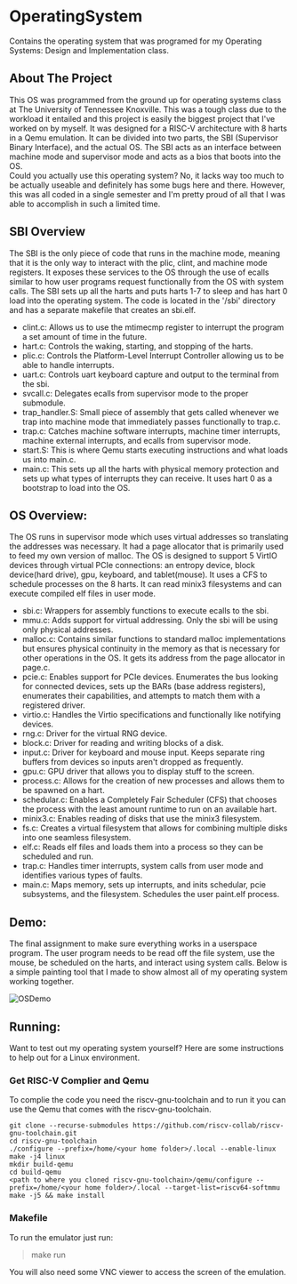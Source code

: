 # OperatingSystem
Contains the operating system that was programed for my Operating Systems: Design and Implementation class.

## About The Project
This OS was programmed from the ground up for operating systems class at The University of Tennessee Knoxville. This was a tough class due to the workload it entailed and this project is easily the biggest project that I've worked on by myself. It was designed for a RISC-V architecture with 8 harts in a Qemu emulation. It can be divided into two parts, the SBI (Supervisor Binary Interface), and the actual OS. The SBI acts as an interface between machine mode and supervisor mode and acts as a bios that boots into the OS.  
Could you actually use this operating system? No, it lacks way too much to be actually useable and definitely has some bugs here and there. However, this was all coded in a single semester and I'm pretty proud of all that I was able to accomplish in such a limited time.

## SBI Overview
The SBI is the only piece of code that runs in the machine mode, meaning that it is the only way to interact with the plic, clint, and machine mode registers. It exposes these services to the OS through the use of ecalls similar to how user programs request functionally from the OS with system calls.
The SBI sets up all the harts and puts harts 1-7 to sleep and has hart 0 load into the operating system. The code is located in the '/sbi' directory and has a separate makefile that creates an sbi.elf.  

- clint.c:
        Allows us to use the mtimecmp register to interrupt the program a set amount of time in the future.
- hart.c:
        Controls the waking, starting, and stopping of the harts.
- plic.c:
        Controls the Platform-Level Interrupt Controller allowing us to be able to handle interrupts.
- uart.c:
        Controls uart keyboard capture and output to the terminal from the sbi.
- svcall.c:
        Delegates ecalls from supervisor mode to the proper submodule.
- trap_handler.S:
        Small piece of assembly that gets called whenever we trap into machine mode that immediately passes functionally to trap.c.
- trap.c:
        Catches machine software interrupts, machine timer interrupts, machine external interrupts, and ecalls from supervisor mode.
- start.S:
        This is where Qemu starts executing instructions and what loads us into main.c.
 - main.c:
        This sets up all the harts with physical memory protection and sets up what types of interrupts they can receive. It uses hart 0 as a bootstrap to load into the OS.

## OS Overview:
The OS runs in supervisor mode which uses virtual addresses so translating the addresses was necessary. It had a page allocator that is primarily used to feed my own version of malloc. The OS is designed to support 5 VirtIO devices through virtual PCIe connections: an entropy device, block device(hard drive), gpu, keyboard, and tablet(mouse). It uses a CFS to schedule processes on the 8 harts. It can read minix3 filesystems and can execute compiled elf files in user mode. 

- sbi.c:
        Wrappers for assembly functions to execute ecalls to the sbi.
- mmu.c:
        Adds support for virtual addressing. Only the sbi will be using only physical addresses.
- malloc.c:
        Contains similar functions to standard malloc implementations but ensures physical continuity in the memory as that is necessary for other operations in the OS. It gets its address from the page allocator in page.c.
- pcie.c:
        Enables support for PCIe devices. Enumerates the bus looking for connected devices, sets up the BARs (base address registers), enumerates their capabilities, and attempts to match them with a registered driver.
- virtio.c:
        Handles the Virtio specifications and functionally like notifying devices.
- rng.c:
        Driver for the virtual RNG device.
- block.c:
        Driver for reading and writing blocks of a disk.
- input.c:
        Driver for keyboard and mouse input. Keeps separate ring buffers from devices so inputs aren't dropped as frequently.
- gpu.c:
        GPU driver that allows you to display stuff to the screen.
- process.c:
        Allows for the creation of new processes and allows them to be spawned on a hart.
- schedular.c:
        Enables a Completely Fair Scheduler (CFS) that chooses the process with the least amount runtime to run on an available hart.
- minix3.c:
        Enables reading of disks that use the minix3 filesystem.
- fs.c:
        Creates a virtual filesystem that allows for combining multiple disks into one seamless filesystem.
- elf.c:
        Reads elf files and loads them into a process so they can be scheduled and run.
- trap.c:
        Handles timer interrupts, system calls from user mode and identifies various types of faults.
- main.c:
        Maps memory, sets up interrupts, and inits schedular, pcie subsystems, and the filesystem. Schedules the user paint.elf process.

## Demo: 
The final assignment to make sure everything works in a userspace program. The user program needs to be read off the file system, use the mouse, be scheduled on the harts, and interact using system calls. Below is a simple painting tool that I made to show almost all of my operating system working together.

![OSDemo](https://user-images.githubusercontent.com/9009879/173200742-e1f7b052-ef75-42eb-8b4d-805ab77c6893.gif)

## Running:
Want to test out my operating system yourself? Here are some instructions to help out for a Linux environment.  

### Get RISC-V Complier and Qemu 
To complie the code you need the riscv-gnu-toolchain and to run it you can use the Qemu that comes with the riscv-gnu-toolchain.
```
git clone --recurse-submodules https://github.com/riscv-collab/riscv-gnu-toolchain.git
cd riscv-gnu-toolchain
./configure --prefix=/home/<your home folder>/.local --enable-linux
make -j4 linux
mkdir build-qemu
cd build-qemu
<path to where you cloned riscv-gnu-toolchain>/qemu/configure --prefix=/home/<your home folder>/.local --target-list=riscv64-softmmu
make -j5 && make install
```

### Makefile
To run the emulator just run:
> make run  
  
You will also need some VNC viewer to access the screen of the emulation.
